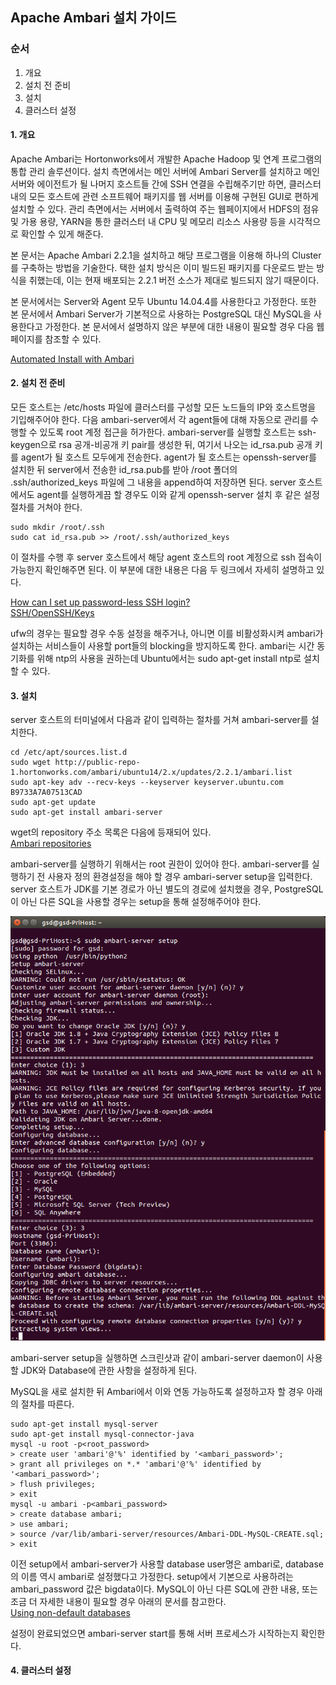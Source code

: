 ## Apache Ambari 설치 가이드

### 순서

1. 개요
2. 설치 전 준비
3. 설치
4. 클러스터 설정


#### 1. 개요

Apache Ambari는 Hortonworks에서 개발한 Apache Hadoop 및 연계 프로그램의 통합 관리 솔루션이다. 설치 측면에서는 메인 서버에 Ambari Server를 설치하고 메인 서버와 에이전트가 될 나머지 호스트들 간에 SSH 연결을 수립해주기만 하면, 클러스터 내의 모든 호스트에 관련 소프트웨어 패키지를 웹 서버를 이용해 구현된 GUI로 편하게 설치할 수 있다. 관리 측면에서는 서버에서 출력하여 주는 웹페이지에서 HDFS의 점유 및 가용 용량, YARN을 통한 클러스터 내 CPU 및 메모리 리소스 사용량 등을 시각적으로 확인할 수 있게 해준다.

본 문서는 Apache Ambari 2.2.1을 설치하고 해당 프로그램을 이용해 하나의 Cluster를 구축하는 방법을 기술한다. 택한 설치 방식은 이미 빌드된 패키지를 다운로드 받는 방식을 취했는데, 이는 현재 배포되는 2.2.1 버전 소스가 제대로 빌드되지 않기 때문이다.

본 문서에서는 Server와 Agent 모두 Ubuntu 14.04.4를 사용한다고 가정한다. 또한 본 문서에서 Ambari Server가 기본적으로 사용하는 PostgreSQL 대신 MySQL을 사용한다고 가정한다. 본 문서에서 설명하지 않은 부분에 대한 내용이 필요할 경우 다음 웹페이지를 참조할 수 있다.

<a href="http://docs.hortonworks.com/HDPDocuments/Ambari-2.2.1.1/bk_Installing_HDP_AMB/content/index.html">Automated Install with Ambari</a>

#### 2. 설치 전 준비

모든 호스트는 /etc/hosts 파일에 클러스터를 구성할 모든 노드들의 IP와 호스트명을 기입해주어야 한다. 다음 ambari-server에서 각 agent들에 대해 자동으로 관리를 수행할 수 있도록 root 계정 접근을 허가한다. ambari-server를 실행할 호스트는 ssh-keygen으로 rsa 공개-비공개 키 pair를 생성한 뒤, 여기서 나오는 id_rsa.pub 공개 키를 agent가 될 호스트 모두에게 전송한다.
agent가 될 호스트는 openssh-server를 설치한 뒤 server에서 전송한 id_rsa.pub를 받아 /root 폴더의 .ssh/authorized_keys 파일에 그 내용을 append하여 저장하면 된다. server 호스트에서도 agent를 실행하게끔 할 경우도 이와 같게 openssh-server 설치 후 같은 설정 절차를 거쳐야 한다.

```shell
sudo mkdir /root/.ssh
sudo cat id_rsa.pub >> /root/.ssh/authorized_keys
```

이 절차를 수행 후 server 호스트에서 해당 agent 호스트의 root 계정으로 ssh 접속이 가능한지 확인해주면 된다. 이 부분에 대한 내용은 다음 두 링크에서 자세히 설명하고 있다.

<a href="http://askubuntu.com/questions/46930/how-can-i-set-up-password-less-ssh-login">How can I set up password-less SSH login?</a>  
<a href="https://help.ubuntu.com/community/SSH/OpenSSH/Keys">SSH/OpenSSH/Keys</a>


ufw의 경우는 필요할 경우 수동 설정을 해주거나, 아니면 이를 비활성화시켜 ambari가 설치하는 서비스들이 사용할 port들의 blocking을 방지하도록 한다. ambari는 시간 동기화를 위해 ntp의 사용을 권하는데 Ubuntu에서는 sudo apt-get install ntp로 설치할 수 있다.


#### 3. 설치

server 호스트의 터미널에서 다음과 같이 입력하는 절차를 거쳐 ambari-server를 설치한다.

```shell
cd /etc/apt/sources.list.d
sudo wget http://public-repo-1.hortonworks.com/ambari/ubuntu14/2.x/updates/2.2.1/ambari.list
sudo apt-key adv --recv-keys --keyserver keyserver.ubuntu.com B9733A7A07513CAD
sudo apt-get update
sudo apt-get install ambari-server
```

wget의 repository 주소 목록은 다음에 등재되어 있다.  
<a href="http://docs.hortonworks.com/HDPDocuments/Ambari-2.2.1.1/bk_Installing_HDP_AMB/content/_ambari_repositories.html">
Ambari repositories
</a>

ambari-server를 실행하기 위해서는 root 권한이 있어야 한다. ambari-server를 실행하기 전 사용자 정의 환경설정을 해야 할 경우 ambari-server setup을 입력한다. server 호스트가 JDK를 기본 경로가 아닌 별도의 경로에 설치했을 경우, PostgreSQL이 아닌 다른 SQL을 사용할 경우는 setup을 통해 설정해주어야 한다.

![Running ambari-server setup](/docs/images/screenshot_ambari-server_setup.png)

ambari-server setup을 실행하면 스크린샷과 같이 ambari-server daemon이 사용할 JDK와 Database에 관한 사항을 설정하게 된다.

MySQL을 새로 설치한 뒤 Ambari에서 이와 연동 가능하도록 설정하고자 할 경우 아래의 절차를 따른다.

```shell
sudo apt-get install mysql-server
sudo apt-get install mysql-connector-java
mysql -u root -p<root_password>
> create user 'ambari'@'%' identified by '<ambari_password>';
> grant all privileges on *.* 'ambari'@'%' identified by '<ambari_password>';
> flush privileges;
> exit
mysql -u ambari -p<ambari_password>
> create database ambari;
> use ambari;
> source /var/lib/ambari-server/resources/Ambari-DDL-MySQL-CREATE.sql;
> exit
```
이전 setup에서 ambari-server가 사용할 database user명은 ambari로, database의 이름 역시 ambari로 설정했다고 가정한다. setup에서 기본으로 사용하려는 ambari_password 값은 bigdata이다. MySQL이 아닌 다른 SQL에 관한 내용, 또는 조금 더 자세한 내용이 필요할 경우 아래의 문서를 참고한다.  
<a href="http://docs.hortonworks.com/HDPDocuments/Ambari-2.2.1.1/bk_ambari_reference_guide/content/_using_non-default_databases_-_ambari.html">Using non-default databases</a>

설정이 완료되었으면 ambari-server start를 통해 서버 프로세스가 시작하는지 확인한다.


#### 4. 클러스터 설정

